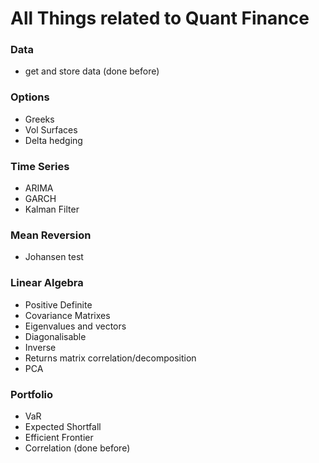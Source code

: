 # All Things related to Quant Finance

### Data
- get and store data (done before)

### Options
- Greeks
- Vol Surfaces
- Delta hedging

### Time Series
- ARIMA
- GARCH
- Kalman Filter

### Mean Reversion
- Johansen test

### Linear Algebra
- Positive Definite
- Covariance Matrixes
- Eigenvalues and vectors
- Diagonalisable
- Inverse
- Returns matrix correlation/decomposition
- PCA

### Portfolio
- VaR
- Expected Shortfall
- Efficient Frontier
- Correlation (done before)